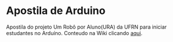 # Apostila de Arduino
Apostila do projeto Um Robô por Aluno(URA) da UFRN para iniciar estudantes no Arduíno.
Conteudo na Wiki clicando [aqui](https://github.com/efrainmpp1/Arduino-URA/wiki).
